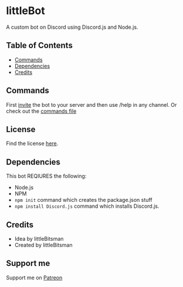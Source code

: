 # littleBot
A custom bot on Discord using Discord.js and Node.js.
## Table of Contents
* [Commands](#commands)
* [Dependencies](#dependencies)
* [Credits](#credits)
## Commands
First [invite](https://discordapp.com/oauth2/authorize?client_id=709823240264089611&scope=bot&permissions=8) the bot to your server and then use /help in any channel. Or check out the [commands file](commands.md)
## License
Find the license [here](license).
## Dependencies
This bot REQIURES the following:
* Node.js
* NPM
* `npm init` command which creates the package.json stuff
* `npm install Discord.js` command which installs Discord.js.
## Credits
* Idea by littleBitsman
* Created by littleBitsman
## Support me
Support me on [Patreon](patreon.com/littlebitsman)

